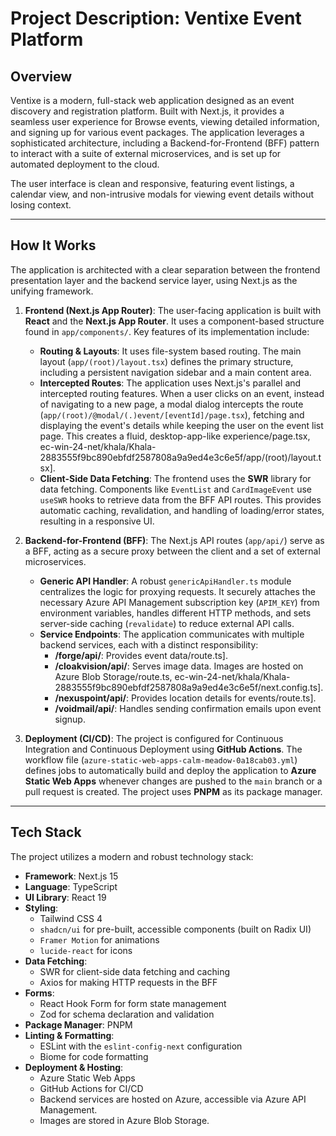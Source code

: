 
# Project Description: Ventixe Event Platform

## Overview

Ventixe is a modern, full-stack web application designed as an event discovery and registration platform. Built with Next.js, it provides a seamless user experience for Browse events, viewing detailed information, and signing up for various event packages. The application leverages a sophisticated architecture, including a Backend-for-Frontend (BFF) pattern to interact with a suite of external microservices, and is set up for automated deployment to the cloud.

The user interface is clean and responsive, featuring event listings, a calendar view, and non-intrusive modals for viewing event details without losing context.

---

## How It Works

The application is architected with a clear separation between the frontend presentation layer and the backend service layer, using Next.js as the unifying framework.

1. **Frontend (Next.js App Router)**: The user-facing application is built with **React** and the **Next.js App Router**. It uses a component-based structure found in `app/components/`. Key features of its implementation include:
    * **Routing & Layouts**: It uses file-system based routing. The main layout (`app/(root)/layout.tsx`) defines the primary structure, including a persistent navigation sidebar and a main content area.
    * **Intercepted Routes**: The application uses Next.js's parallel and intercepted routing features. When a user clicks on an event, instead of navigating to a new page, a modal dialog intercepts the route (`app/(root)/@modal/(.)event/[eventId]/page.tsx`), fetching and displaying the event's details while keeping the user on the event list page. This creates a fluid, desktop-app-like experience/page.tsx, ec-win-24-net/khala/Khala-2883555f9bc890ebfdf2587808a9a9ed4e3c6e5f/app/(root)/layout.tsx].
    * **Client-Side Data Fetching**: The frontend uses the **SWR** library for data fetching. Components like `EventList` and `CardImageEvent` use `useSWR` hooks to retrieve data from the BFF API routes. This provides automatic caching, revalidation, and handling of loading/error states, resulting in a responsive UI.

2. **Backend-for-Frontend (BFF)**: The Next.js API routes (`app/api/`) serve as a BFF, acting as a secure proxy between the client and a set of external microservices.
    * **Generic API Handler**: A robust `genericApiHandler.ts` module centralizes the logic for proxying requests. It securely attaches the necessary Azure API Management subscription key (`APIM_KEY`) from environment variables, handles different HTTP methods, and sets server-side caching (`revalidate`) to reduce external API calls.
    * **Service Endpoints**: The application communicates with multiple backend services, each with a distinct responsibility:
        * **/forge/api/**: Provides event data/route.ts].
        * **/cloakvision/api/**: Serves image data. Images are hosted on Azure Blob Storage/route.ts, ec-win-24-net/khala/Khala-2883555f9bc890ebfdf2587808a9a9ed4e3c6e5f/next.config.ts].
        * **/nexuspoint/api/**: Provides location details for events/route.ts].
        * **/voidmail/api/**: Handles sending confirmation emails upon event signup.

3. **Deployment (CI/CD)**: The project is configured for Continuous Integration and Continuous Deployment using **GitHub Actions**. The workflow file (`azure-static-web-apps-calm-meadow-0a18cab03.yml`) defines jobs to automatically build and deploy the application to **Azure Static Web Apps** whenever changes are pushed to the `main` branch or a pull request is created. The project uses **PNPM** as its package manager.

---

## Tech Stack

The project utilizes a modern and robust technology stack:

* **Framework**: Next.js 15
* **Language**: TypeScript
* **UI Library**: React 19
* **Styling**:
  * Tailwind CSS 4
  * `shadcn/ui` for pre-built, accessible components (built on Radix UI)
  * `Framer Motion` for animations
  * `lucide-react` for icons
* **Data Fetching**:
  * SWR for client-side data fetching and caching
  * Axios for making HTTP requests in the BFF
* **Forms**:
  * React Hook Form for form state management
  * Zod for schema declaration and validation
* **Package Manager**: PNPM
* **Linting & Formatting**:
  * ESLint with the `eslint-config-next` configuration
  * Biome for code formatting
* **Deployment & Hosting**:
  * Azure Static Web Apps
  * GitHub Actions for CI/CD
  * Backend services are hosted on Azure, accessible via Azure API Management.
  * Images are stored in Azure Blob Storage.
